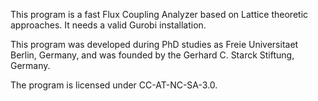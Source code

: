 This program is a fast Flux Coupling Analyzer based on Lattice theoretic approaches.
It needs a valid Gurobi installation.

This program was developed during PhD studies as Freie Universitaet Berlin, Germany, and was founded by the Gerhard C. Starck Stiftung, Germany.

The program is licensed under CC-AT-NC-SA-3.0.